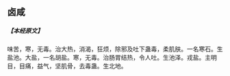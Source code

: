 ## 卤咸

##### 【本经原文】
味苦，寒，无毒。治大热，消渴，狂烦，除邪及吐下蛊毒，柔肌肤。一名寒石。生盐池。大盐，一名胡盐。寒，无毒。治肠胃结热，令人吐。生池泽。戎盐。主明目，目痛，益气，坚肌骨，去毒蛊。生北地。